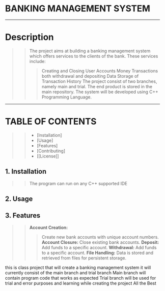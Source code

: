 # BANKING MANAGEMENT SYSTEM
*******
# Description
>> The project aims at building a banking management system which offers services to the clients of the bank.
>> These services include: 
>>> Creating and Closing  User Accounts
>>> Money Transactions both withdrawal and depositing
>>> Data Storage of Transaction History
>>  The project consist of two branches, namely main and trial. The end product is stored in the main repository. The system will be developed using C++ Programming Language. 
******
# TABLE OF CONTENTS
>> * [Installation]
>> * [Usage]
>> * [Features]
>> * [Contributing]
>> * [[License]]

## 1. Installation
>> The program can run on any C++ supported IDE
## 2. Usage
>> 
## 3. Features
>> **Account Creation:**
>>>  Create new bank accounts with unique account numbers.
>> **Account Closure:**
>>>  Close existing bank accounts.
>> **Deposit:**
>>>  Add funds to a specific account.
>> **Withdrawal:**
>>>  Add funds to a specific account.
>> **File Handling:**
>>>  Data is stored and retrieved from files for persistent storage.

this is class project that will create a banking management system
it will currently  consist of the main branch and trial branch
Main branch will contain program code that works as expected 
Trial branch will be used for trial and error purposes and learning while creating the project
All the Best
